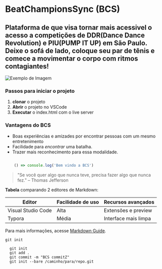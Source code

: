 # BeatChampionsSync (BCS)

## Plataforma de que visa tornar mais acessivel o acesso a competições de DDR(Dance Dance Revolution) e PIU(PUMP IT UP) em São Paulo. Deixe o sofá de lado, coloque seu par de tênis e comece a movimentar o corpo com ritmos contagiantes!

![Exemplo de Imagem](https://meowroyaleart.com/cdn/shop/files/IMG_0158.jpg?v=1707160485)
### Passos para iniciar o projeto
1. **clonar** o projeto
2. **Abrir** o projeto no VSCode
3. **Executar** o index.html com o live server

### Vantagens do BCS
- Boas experiências e amizades por encontrar pessoas com um mesmo entretenimento
- Facilidade para *encontrar* uma batalha.
- Trazer mais reconhecimento para essa modalidade.

```javascript
    
    () => console.log('Bem vindo a BCS')

```

> "Se você quer algo que nunca teve, precisa fazer algo que nunca fez." – Thomas Jefferson

**Tabela** comparando 2 editores de Markdown:

   | Editor             | Facilidade de uso | Recursos avançados     |
   | ------------------ | ----------------- | ---------------------- |
   | Visual Studio Code | Alta              | Extensões e preview    |
   | Typora             | Média             | Interface mais limpa   |

Para mais informações, acesse 
[Markdown Guide](https://www.markdownguide.org).

`git init`
```gitbash
  git init
  git add .
  git commit -m "BCS commitZ"
  git init --bare /caminho/para/repo.git
```